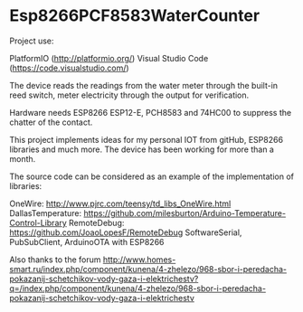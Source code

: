 # Esp8266PCF8583WaterCounter

Project use:

PlatformIO  (http://platformio.org/)
Visual Studio Code (https://code.visualstudio.com/)

The device reads the readings from the water meter through the built-in reed switch, meter electricity through the output for verification.

Hardware needs ESP8266 ESP12-E, PCH8583 and 74HC00 to suppress the chatter of the contact.

This project implements ideas for my personal IOT from gitHub, ESP8266 libraries and much more. The device has been working for more than a month.

The source code can be considered as an example of the implementation of libraries:

OneWire: http://www.pjrc.com/teensy/td_libs_OneWire.html
DallasTemperature: https://github.com/milesburton/Arduino-Temperature-Control-Library
RemoteDebug: https://github.com/JoaoLopesF/RemoteDebug
SoftwareSerial, PubSubClient, ArduinoOTA with ESP8266

Also thanks to the forum http://www.homes-smart.ru/index.php/component/kunena/4-zhelezo/968-sbor-i-peredacha-pokazanij-schetchikov-vody-gaza-i-elektrichestv?q=/index.php/component/kunena/4-zhelezo/968-sbor-i-peredacha-pokazanij-schetchikov-vody-gaza-i-elektrichestv

